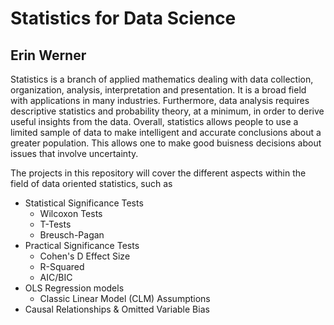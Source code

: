# Statistics for Data Science

## Erin Werner

Statistics is a branch of applied mathematics dealing with data collection, organization, analysis, interpretation and presentation. It is a broad field with applications in many industries. Furthermore, data analysis requires descriptive statistics and probability theory, at a minimum, in order to derive useful insights from the data. Overall, statistics allows people to use a limited sample of data to make intelligent and accurate conclusions about a greater population. This allows one to make good buisness decisions about issues that involve uncertainty.

The projects in this repository will cover the different aspects within the field of data oriented statistics, such as 

* Statistical Significance Tests
  * Wilcoxon Tests
  * T-Tests
  * Breusch-Pagan
* Practical Significance Tests
  * Cohen's D Effect Size
  * R-Squared
  * AIC/BIC
* OLS Regression models
  * Classic Linear Model (CLM) Assumptions 
* Causal Relationships & Omitted Variable Bias
